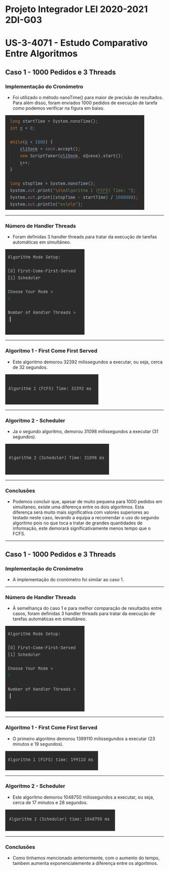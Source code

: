 Projeto Integrador LEI 2020-2021 2DI-G03
===========================================

# US-3-4071 - Estudo Comparativo Entre Algoritmos #

## Caso 1 - 1000 Pedidos e 3 Threads ##

### Implementação do Cronómetro ###

* Foi utilizado o método nanoTime() para maior de precisão de resultados. Para além disso, foram enviados 1000 pedidos 
  de execução de tarefa como podemos verificar na figura em baixo.

![Timer](./imgs/1190967_Timer.png)

---

### Número de Handler Threads ###

* Foram definidas 3 handler threads para tratar da execução de tarefas automáticas em simultâneo.

![Threads](./imgs/1190967_Threads_2.png)

---

### Algoritmo 1 - First Come First Served ###

* Este algoritmo demorou 32392 milissegundos a executar, ou seja, cerca de 32 segundos.

![FCFS](./imgs/1190967_FCFS_1.png)

---

### Algoritmo 2 - Scheduler ###

* Ja o segundo algoritmo, demorou 31098 milissegundos a executar (31 segundos).

![Scheduler](./imgs/1190967_Scheduler_1.png)

---

### Conclusões ###

* Podemos concluir que, apesar de muito pequena para 1000 pedidos em simultaneo, existe uma diferença entre os dois algoritmos. 
  Esta diferença será muito mais significativa com valores superiores ao testado neste caso, levando a equipa a recomendar o uso do segundo algoritmo
  pois no que toca a tratar de grandes quantidades de informação, este demorará significativamente menos tempo que o FCFS.
  
---

## Caso 1 - 1000 Pedidos e 3 Threads ##

### Implementação do Cronómetro ###

* A implementação do cronómetro foi similar ao caso 1.

---

### Número de Handler Threads ###

* À semelhança do caso 1 e para melhor comparação de resultados entre casos, foram definidas 3 handler threads para tratar
  da execução de tarefas automáticas em simultâneo.

![Threads](./imgs/1190967_Threads_2.png)

---

### Algoritmo 1 - First Come First Served ###

* O primeiro algoritmo demorou 1399110 milissegundos a executar (23 minutos e 19 segundos).

![FCFS](./imgs/1190967_FCFS_2.png)

---

### Algoritmo 2 - Scheduler ###

* Este algoritmo demorou 1048750 milissegundos a executar, ou seja, cerca de 17 minutos e 28 segundos.

![Scheduler](./imgs/1190967_Scheduler_2.png)

---

### Conclusões ###

* Como tinhamos mencionado anteriormente, com o aumento do tempo, tambem aumenta exponencialemente a diferença entre os algoritmos.